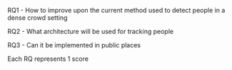 RQ1 - How to improve upon the current method used to detect people in a dense crowd setting

RQ2 - What architecture will be used for tracking people

RQ3 - Can it be implemented in public places

Each RQ represents 1 score